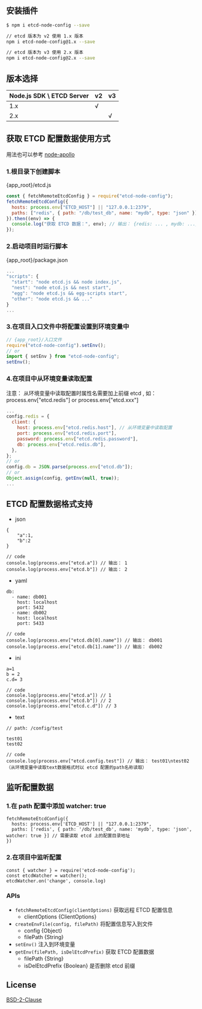 ## 安装插件

```bash
$ npm i etcd-node-config --save

// etcd 版本为 v2 使用 1.x 版本
npm i etcd-node-config@1.x --save

// etcd 版本为 v3 使用 2.x 版本
npm i etcd-node-config@2.x --save
```

## 版本选择
Node.js SDK \ ETCD Server  |  v2   |  v3   |
---                        |  ---  |  ---  |
1.x                        |   √   |       |
2.x                        |       |   √   |


## 获取 ETCD 配置数据使用方式

用法也可以参考 [node-apollo](https://www.npmjs.com/package/node-apollo)

### 1.根目录下创建脚本

{app_root}/etcd.js

```js
const { fetchRemoteEtcdConfig } = require("etcd-node-config");
fetchRemoteEtcdConfig({
  hosts: process.env["ETCD_HOST"] || "127.0.0.1:2379",
  paths: ["redis", { path: "/db/test_db", name: "mydb", type: "json" }], // 需要读取 etcd 上的配置目录地址
}).then((env) => {
  console.log("获取 ETCD 数据：", env); // 输出： {redis: ... , mydb: ...}
});
```

### 2.启动项目时运行脚本

{app_root}/package.json

```js
...
"scripts": {
  "start": "node etcd.js && node index.js",
  "nest": "node etcd.js && nest start",
  "egg": "node etcd.js && egg-scripts start",
  "other": "node etcd.js && ..."
}
...
```

### 3.在项目入口文件中将配置设置到环境变量中

```js
// {app_root}/入口文件
require("etcd-node-config").setEnv();
// or
import { setEnv } from "etcd-node-config";
setEnv();
```

### 4.在项目中从环境变量读取配置

注意： 从环境变量中读取配置时属性名需要加上前缀 etcd , 如： process.env["etcd.redis"] or process.env["etcd.xxx"]

```js
...
config.redis = {
  client: {
    host: process.env["etcd.redis.host"], // 从环境变量中读取配置
    port: process.env["etcd.redis.port"],
    password: process.env["etcd.redis.password"],
    db: process.env["etcd.redis.db"],
  },
};
// or
config.db = JSON.parse(process.env["etcd.db"]);
// or
Object.assign(config, getEnv(null, true));
...
```

## ETCD 配置数据格式支持

- json

```
{
    "a":1,
    "b":2
}

// code
console.log(process.env["etcd.a"]) // 输出： 1
console.log(process.env["etcd.b"]) // 输出： 2
```

- yaml

```
db:
  - name: db001
    host: localhost
    port: 5432
  - name: db002
    host: localhost
    port: 5433

// code
console.log(process.env["etcd.db[0].name"]) // 输出： db001
console.log(process.env["etcd.db[1].name"]) // 输出： db002
```

- ini

```
a=1
b = 2
c.d= 3

// code
console.log(process.env["etcd.a"]) // 1
console.log(process.env["etcd.b"]) // 2
console.log(process.env["etcd.c.d"]) // 3
```

- text

```
// path: /config/test

test01
test02

// code
console.log(process.env["etcd.config.test"]) // 输出： test01\ntest02  （从环境变量中读取text数据格式时以 etcd 配置的path名称读取）

```

## 监听配置数据

### 1.在 path 配置中添加 watcher: true

```
fetchRemoteEtcdConfig({
  hosts: process.env['ETCD_HOST'] || "127.0.0.1:2379",
  paths: ['redis', { path: '/db/test_db', name: 'mydb', type: 'json', watcher: true }] // 需要读取 etcd 上的配置目录地址
})
```

### 2.在项目中监听配置

```
const { watcher } = require('etcd-node-config');
const etcdWatcher = watcher();
etcdWatcher.on('change', console.log)
```

### APIs

- `fetchRemoteEtcdConfig(clientOptions)` 获取远程 ETCD 配置信息
  - clientOptions {ClientOptions}
- `createEnvFile(config, filePath)` 将配置信息写入到文件
  - config {Object}
  - filePath {String}
- `setEnv()` 注入到环境变量
- `getEnv(filePath, isDelEtcdPrefix)` 获取 ETCD 配置数据
  - filePath {String}
  - isDelEtcdPrefix {Boolean} 是否删除 etcd 前缀

## License

[BSD-2-Clause](LICENSE)
